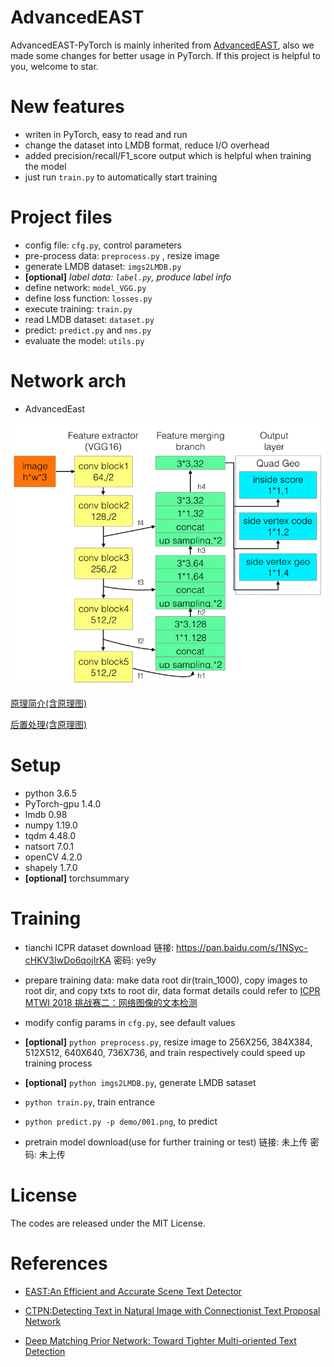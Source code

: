 # AdvancedEAST
AdvancedEAST-PyTorch is mainly inherited from
[AdvancedEAST](https://github.com/huoyijie/AdvancedEAST),
also we made some changes for better usage in PyTorch.
If this project is helpful to you, welcome to star.

# New features
* writen in PyTorch, easy to read and run
* change the dataset into LMDB format, reduce I/O overhead
* added precision/recall/F1_score output which is helpful when training the model
* just run `train.py` to automatically start training

# Project files
* config file: `cfg.py`, control parameters
* pre-process data: `preprocess.py` , resize image
* generate LMDB dataset: `imgs2LMDB.py`
* **[optional]** *label data: `label.py`, produce label info*
* define network: `model_VGG.py`
* define loss function: `losses.py`
* execute training: `train.py` 
* read LMDB dataset: `dataset.py`
* predict: `predict.py` and `nms.py`
* evaluate the model: `utils.py`

# Network arch
* AdvancedEast

![AdvancedEast network arch](image/AdvancedEast.network.png "AdvancedEast network arch")

[原理简介(含原理图)](https://huoyijie.cn/blog/9a37ea00-755f-11ea-98d3-6d733527e90f/play)

[后置处理(含原理图)](https://huoyijie.cn/blog/82c8e470-7562-11ea-98d3-6d733527e90f/play)

# Setup
* python 3.6.5
* PyTorch-gpu 1.4.0
* lmdb 0.98
* numpy 1.19.0
* tqdm 4.48.0
* natsort 7.0.1
* openCV 4.2.0
* shapely 1.7.0
* **[optional]** torchsummary

# Training
* tianchi ICPR dataset download
链接: https://pan.baidu.com/s/1NSyc-cHKV3IwDo6qojIrKA 密码: ye9y

* prepare training data: make data root dir(train_1000),
copy images to root dir, and copy txts to root dir, 
data format details could refer to [ICPR MTWI 2018 挑战赛二：网络图像的文本检测](https://tianchi.aliyun.com/competition/introduction.htm?spm=5176.100066.0.0.3bcad780oQ9Ce4&raceId=231651)
* modify config params in `cfg.py`, see default values
* **[optional]** ```python preprocess.py```, resize image to 256X256, 384X384, 512X512, 640X640, 736X736, 
and train respectively could speed up training process
* **[optional]** ```python imgs2LMDB.py```, generate LMDB sataset
* ```python train.py```, train entrance
* ```python predict.py -p demo/001.png```, to predict
* pretrain model download(use for further training or test)
链接: 未上传 密码: 未上传

# License
The codes are released under the MIT License.

# References
* [EAST:An Efficient and Accurate Scene Text Detector](https://arxiv.org/abs/1704.03155v2)

* [CTPN:Detecting Text in Natural Image with Connectionist Text Proposal Network](https://arxiv.org/abs/1609.03605)

* [Deep Matching Prior Network: Toward Tighter Multi-oriented Text Detection](https://arxiv.org/abs/1703.01425)
